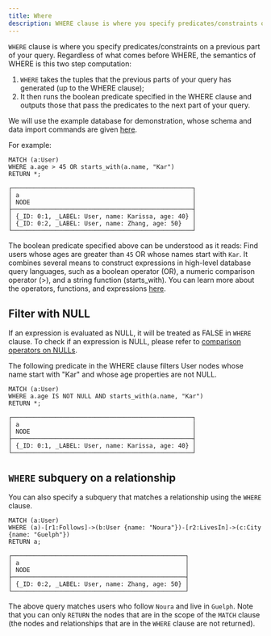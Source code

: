```yaml
---
title: Where
description: WHERE clause is where you specify predicates/constraints on a previous part of your query.
---
```


`WHERE` clause is where you specify predicates/constraints on a previous part of your query.
Regardless of what comes before WHERE, the semantics of WHERE is this two step computation:

1. `WHERE` takes the tuples that the previous parts of your query has generated (up to the WHERE clause);
1. It then runs the boolean predicate specified in the WHERE clause and outputs those that pass the predicates to
the next part of your query.

We will use the example database for demonstration, whose schema and data import commands are given [here](/cypher/query-clauses/example-database).

For example:

```cypher
MATCH (a:User)
WHERE a.age > 45 OR starts_with(a.name, "Kar")
RETURN *;
```

```
┌──────────────────────────────────────────────────┐
│ a                                                │
│ NODE                                             │
├──────────────────────────────────────────────────┤
│ {_ID: 0:1, _LABEL: User, name: Karissa, age: 40} │
│ {_ID: 0:2, _LABEL: User, name: Zhang, age: 50}   │
└──────────────────────────────────────────────────┘
```

The boolean predicate specified above can be understood as it reads: Find users whose ages are
greater than `45` OR whose names start with `Kar`. It combines several means to construct expressions in high-level database query languages, such as a boolean operator (OR), a numeric comparison operator (>), and a string function (starts_with). You can learn more about the operators, functions, and expressions [here](/cypher/expressions).

## Filter with NULL
If an expression is evaluated as NULL, it will be treated as FALSE in `WHERE` clause. To check if an expression is NULL, please refer to [comparison operators on NULLs](/cypher/data-types#null).

The following predicate in the WHERE clause filters User nodes whose name start with "Kar" and whose age properties are not NULL.
```cypher
MATCH (a:User)
WHERE a.age IS NOT NULL AND starts_with(a.name, "Kar")
RETURN *;
```

```
┌──────────────────────────────────────────────────┐
│ a                                                │
│ NODE                                             │
├──────────────────────────────────────────────────┤
│ {_ID: 0:1, _LABEL: User, name: Karissa, age: 40} │
└──────────────────────────────────────────────────┘
```

## `WHERE` subquery on a relationship

You can also specify a subquery that matches a relationship using the `WHERE` clause.

```cypher
MATCH (a:User)
WHERE (a)-[r1:Follows]->(b:User {name: "Noura"})-[r2:LivesIn]->(c:City {name: "Guelph"})
RETURN a;
```
```
┌────────────────────────────────────────────────┐
│ a                                              │
│ NODE                                           │
├────────────────────────────────────────────────┤
│ {_ID: 0:2, _LABEL: User, name: Zhang, age: 50} │
└────────────────────────────────────────────────┘
```

The above query matches users who follow `Noura` and live in `Guelph`. Note that you can only
`RETURN` the nodes that are in the scope of the `MATCH` clause (the nodes and relationships that
are in the `WHERE` clause are not returned).

